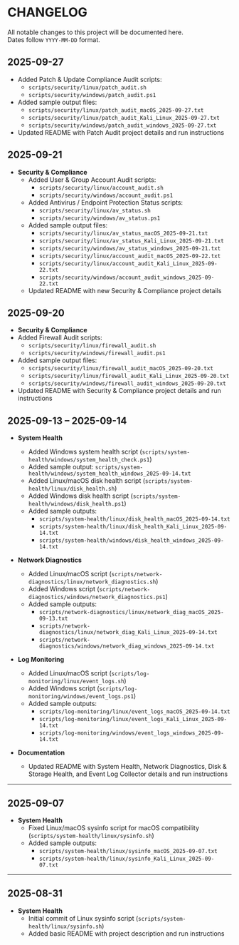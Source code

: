 # CHANGELOG

All notable changes to this project will be documented here.  
Dates follow `YYYY-MM-DD` format.

## 2025-09-27
- Added Patch & Update Compliance Audit scripts:
  - `scripts/security/linux/patch_audit.sh`
  - `scripts/security/windows/patch_audit.ps1`
- Added sample output files:
  - `scripts/security/linux/patch_audit_macOS_2025-09-27.txt`
  - `scripts/security/linux/patch_audit_Kali_Linux_2025-09-27.txt`
  - `scripts/security/windows/patch_audit_windows_2025-09-27.txt`
- Updated README with Patch Audit project details and run instructions

## 2025-09-21
- **Security & Compliance**
  - Added User & Group Account Audit scripts:
    - `scripts/security/linux/account_audit.sh`
    - `scripts/security/windows/account_audit.ps1`
  - Added Antivirus / Endpoint Protection Status scripts:
    - `scripts/security/linux/av_status.sh`
    - `scripts/security/windows/av_status.ps1`
  - Added sample output files:
    - `scripts/security/linux/av_status_macOS_2025-09-21.txt`
    - `scripts/security/linux/av_status_Kali_Linux_2025-09-21.txt`
    - `scripts/security/windows/av_status_windows_2025-09-21.txt`
    - `scripts/security/linux/account_audit_macOS_2025-09-22.txt`
    - `scripts/security/linux/account_audit_Kali_Linux_2025-09-22.txt`
    - `scripts/security/windows/account_audit_windows_2025-09-22.txt`
  - Updated README with new Security & Compliance project details

## 2025-09-20
- **Security & Compliance**
- Added Firewall Audit scripts:
  - `scripts/security/linux/firewall_audit.sh`
  - `scripts/security/windows/firewall_audit.ps1`
- Added sample output files:
  - `scripts/security/linux/firewall_audit_macOS_2025-09-20.txt`
  - `scripts/security/linux/firewall_audit_Kali_Linux_2025-09-20.txt`
  - `scripts/security/windows/firewall_audit_windows_2025-09-20.txt`
- Updated README with Security & Compliance project details and run instructions

## 2025-09-13 – 2025-09-14
- **System Health**
  - Added Windows system health script (`scripts/system-health/windows/system_health_check.ps1`)
  - Added sample output: `scripts/system-health/windows/system_health_windows_2025-09-14.txt`
  - Added Linux/macOS disk health script (`scripts/system-health/linux/disk_health.sh`)
  - Added Windows disk health script (`scripts/system-health/windows/disk_health.ps1`)
  - Added sample outputs:
    - `scripts/system-health/linux/disk_health_macOS_2025-09-14.txt`
    - `scripts/system-health/linux/disk_health_Kali_Linux_2025-09-14.txt`
    - `scripts/system-health/windows/disk_health_windows_2025-09-14.txt`

- **Network Diagnostics**
  - Added Linux/macOS script (`scripts/network-diagnostics/linux/network_diagnostics.sh`)
  - Added Windows script (`scripts/network-diagnostics/windows/network_diagnostics.ps1`)
  - Added sample outputs:
    - `scripts/network-diagnostics/linux/network_diag_macOS_2025-09-13.txt`
    - `scripts/network-diagnostics/linux/network_diag_Kali_Linux_2025-09-14.txt`
    - `scripts/network-diagnostics/windows/network_diag_windows_2025-09-14.txt`

- **Log Monitoring**
  - Added Linux/macOS script (`scripts/log-monitoring/linux/event_logs.sh`)
  - Added Windows script (`scripts/log-monitoring/windows/event_logs.ps1`)
  - Added sample outputs:
    - `scripts/log-monitoring/linux/event_logs_macOS_2025-09-14.txt`
    - `scripts/log-monitoring/linux/event_logs_Kali_Linux_2025-09-14.txt`
    - `scripts/log-monitoring/windows/event_logs_windows_2025-09-14.txt`

- **Documentation**
  - Updated README with System Health, Network Diagnostics, Disk & Storage Health, and Event Log Collector details and run instructions

---

## 2025-09-07
- **System Health**
  - Fixed Linux/macOS sysinfo script for macOS compatibility (`scripts/system-health/linux/sysinfo.sh`)
  - Added sample outputs:
    - `scripts/system-health/linux/sysinfo_macOS_2025-09-07.txt`
    - `scripts/system-health/linux/sysinfo_Kali_Linux_2025-09-07.txt`

---

## 2025-08-31
- **System Health**
  - Initial commit of Linux sysinfo script (`scripts/system-health/linux/sysinfo.sh`)
  - Added basic README with project description and run instructions
